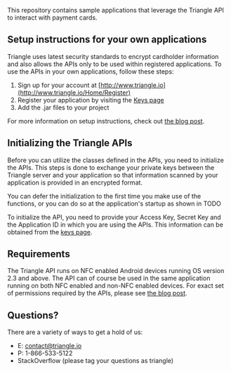 This repository contains sample applications that leverage the Triangle API to interact with payment cards. 
## Setup instructions for your own applications ##
Triangle uses latest security standards to encrypt cardholder information and also allows the APIs only to be used within registered applications. To use the APIs in your own applications, follow these steps:

1. Sign up for your account at [http://www.triangle.io](http://www.triangle.io/Home/Register)
1. Register your application by visiting the [Keys page](http://www.triangle.io/Keys)
1. Add the .jar files to your project

For more information on setup instructions, check out [the blog post](http://www.triangle.io/Blog/Index/2).
## Initializing the Triangle APIs
Before you can utilize the classes defined in the APIs, you need to initialize the APIs. This steps is done to exchange your private keys between the Triangle server and your application so that information scanned by your application is provided in an encrypted format.

You can defer the initialization to the first time you make use of the functions, or you can do so at the application's startup as shown in TODO

To initialize the API, you need to provide your Access Key, Secret Key and the Application ID in which you are using the APIs. This information can be obtained from the [keys page](http://www.triangle.io/Keys).
## Requirements
The Triangle API runs on NFC enabled Android devices running OS version 2.3 and above. The API can of course be used in the same application running on both NFC enabled and non-NFC enabled devices. For exact set of permissions required by the APIs, please see [the blog post](http://www.triangle.io/Blog/Index/2).
## Questions?
There are a variety of ways to get a hold of us:

- E: contact@triangle.io
- P: 1-866-533-5122
- StackOverflow (please tag your questions as triangle)
